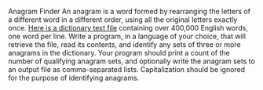Anagram Finder
An anagram is a word formed by rearranging the letters of a different word in a different order,
using all the original letters exactly once.
[Here is a dictionary text file](https://github.com/dwyl/english-words/blob/master/words.txt) containing over
400,000 English words, one word per line. Write a program, in a language of your choice, that will
retrieve the file, read its contents, and identify any sets of three or more anagrams in the dictionary.
Your program should print a count of the number of qualifying anagram sets, and optionally write the
anagram sets to an output file as comma-separated lists. Capitalization should be ignored for the purpose
of identifying anagrams.

